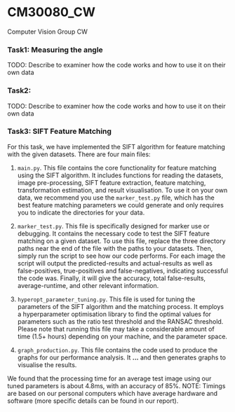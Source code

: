 # CM30080_CW
Computer Vision Group CW

### Task1: Measuring the angle
TODO: Describe to examiner how the code works and how to use it on their own data

### Task2: 
TODO: Describe to examiner how the code works and how to use it on their own data

### Task3: SIFT Feature Matching
For this task, we have implemented the SIFT algorithm for feature matching with the given datasets. There are four main files:

1. `main.py`. This file contains the core functionality for feature matching using the SIFT algorithm. It includes functions for reading the datasets, image pre-processing, SIFT feature extraction, feature matching, transformation estimation, and result visualisation. To use it on your own data, we recommend you use the `marker_test.py` file, which has the best feature matching parameters we could generate and only requires you to indicate the directories for your data.

2. `marker_test.py`. This file is specifically designed for marker use or debugging. It contains the necessary code to test the SIFT feature matching on a given dataset. To use this file, replace the three directory paths near the end of the file with the paths to your datasets. Then, simply run the script to see how our code performs. For each image the script will output the predicted-results and actual-results as well as false-positives, true-positives and false-negatives, indicating successful the code was. Finally, it will give the accuracy, total false-results, average-runtime, and other relevant information.

3. `hyperopt_parameter_tuning.py`. This file is used for tuning the parameters of the SIFT algorithm and the matching process. It employs a hyperparameter optimisation library to find the optimal values for parameters such as the ratio test threshold and the RANSAC threshold. Please note that running this file may take a considerable amount of time (1.5+ hours) depending on your machine, and the parameter space.

4. `graph_production.py`. This file contains the code used to produce the graphs for our performance analysis. It **...** and then generates graphs to visualise the results.

We found that the processing time for an average test image using our tuned parameters is about 4.8ms, with an accuracy of 85%.
NOTE: Timings are based on our personal computers which have average hardware and software (more specific details can be found in our report).
